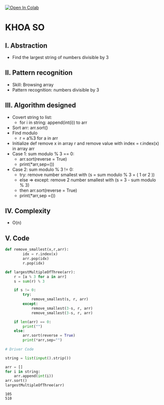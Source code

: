 [![Open In Colab](https://colab.research.google.com/assets/colab-badge.svg)](https://colab.research.google.com/drive/1KmKmn1sV1-unQcBfyk6bwn9eWdT85n0r)
# KHOA SO
## I. Abstraction
  * Find the largest string of numbers divisible by 3

## II. Pattern recognition
  * Skill: Browsing array
  * Pattern recognition: numbers divisible by 3
   
## III. Algorithm designed
  * Covert string to list:
      + for i in string: append(int(i)) to arr
  * Sort arr: arr.sort()
  * Find modulo
      + r = a%3 for a in arr
  * Initialize def remove x in array r and remove value with index = r.index(x) in array arr
  * Case 1: sum modulo % 3 == 0:
      + arr.sort(reverse = True)
      + print(*arr,sep=())
  * Case 2: sum modulo % 3 != 0:
      + try: remove number smallest with (s = sum modulo % 3 = ( 1 or 2 )) 
      + else => except: remove 2 number smallest with (s = 3 - sum modulo % 3)
      + then arr.sort(reverse = True)
      + print(*arr,sep =())
 
## IV. Complexity
   * O(n)

## V. Code

```python
def remove_smallest(x,r,arr):
        idx = r.index(x)
        arr.pop(idx)
        r.pop(idx)

def largestMultipleOfThree(arr):
    r = [a % 3 for a in arr]
    s = sum(r) % 3

    if s != 0:
        try:
            remove_smallest(s, r, arr)
        except:
            remove_smallest(3-s, r, arr)
            remove_smallest(3-s, r, arr)

    if len(arr) == 0:
        print("")
    else:
        arr.sort(reverse = True)
        print(*arr,sep="")
        
# Driver Code

string = list(input().strip())

arr = []
for i in string:
    arr.append(int(i))
arr.sort()
largestMultipleOfThree(arr)
```


    105
    510
    
